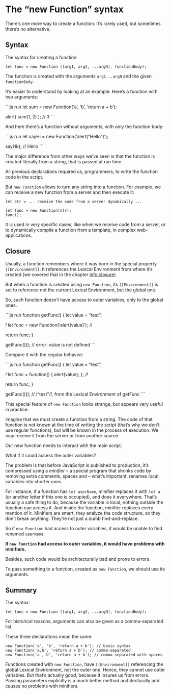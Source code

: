 The “new Function” syntax
=========================

There’s one more way to create a function. It’s rarely used, but sometimes there’s no alternative.

Syntax
------

The syntax for creating a function:

    let func = new Function ([arg1, arg2, ...argN], functionBody);

The function is created with the arguments `arg1...argN` and the given `functionBody`.

It’s easier to understand by looking at an example. Here’s a function with two arguments:

\`\`\`js run let sum = new Function(‘a’, ‘b’, ‘return a + b’);

alert( sum(1, 2) ); // 3 \`\`\`

And here there’s a function without arguments, with only the function body:

\`\`\`js run let sayHi = new Function(‘alert(“Hello”)’);

sayHi(); // Hello \`\`\`

The major difference from other ways we’ve seen is that the function is created literally from a string, that is passed at run time.

All previous declarations required us, programmers, to write the function code in the script.

But `new Function` allows to turn any string into a function. For example, we can receive a new function from a server and then execute it:

    let str = ... receive the code from a server dynamically ...

    let func = new Function(str);
    func();

It is used in very specific cases, like when we receive code from a server, or to dynamically compile a function from a template, in complex web-applications.

Closure
-------

Usually, a function remembers where it was born in the special property `[[Environment]]`. It references the Lexical Environment from where it’s created (we covered that in the chapter <a href="info:closure" class="uri">info:closure</a>).

But when a function is created using `new Function`, its `[[Environment]]` is set to reference not the current Lexical Environment, but the global one.

So, such function doesn’t have access to outer variables, only to the global ones.

\`\`\`js run function getFunc() { let value = “test”;

*!* let func = new Function(‘alert(value)’); */!*

return func; }

getFunc()(); // error: value is not defined \`\`\`

Compare it with the regular behavior:

\`\`\`js run function getFunc() { let value = “test”;

*!* let func = function() { alert(value); }; */!*

return func; }

getFunc()(); // *!*“test”*/!*, from the Lexical Environment of getFunc \`\`\`

This special feature of `new Function` looks strange, but appears very useful in practice.

Imagine that we must create a function from a string. The code of that function is not known at the time of writing the script (that’s why we don’t use regular functions), but will be known in the process of execution. We may receive it from the server or from another source.

Our new function needs to interact with the main script.

What if it could access the outer variables?

The problem is that before JavaScript is published to production, it’s compressed using a *minifier* – a special program that shrinks code by removing extra comments, spaces and – what’s important, renames local variables into shorter ones.

For instance, if a function has `let userName`, minifier replaces it with `let a` (or another letter if this one is occupied), and does it everywhere. That’s usually a safe thing to do, because the variable is local, nothing outside the function can access it. And inside the function, minifier replaces every mention of it. Minifiers are smart, they analyze the code structure, so they don’t break anything. They’re not just a dumb find-and-replace.

So if `new Function` had access to outer variables, it would be unable to find renamed `userName`.

**If `new Function` had access to outer variables, it would have problems with minifiers.**

Besides, such code would be architecturally bad and prone to errors.

To pass something to a function, created as `new Function`, we should use its arguments.

Summary
-------

The syntax:

    let func = new Function ([arg1, arg2, ...argN], functionBody);

For historical reasons, arguments can also be given as a comma-separated list.

These three declarations mean the same:

    new Function('a', 'b', 'return a + b'); // basic syntax
    new Function('a,b', 'return a + b'); // comma-separated
    new Function('a , b', 'return a + b'); // comma-separated with spaces

Functions created with `new Function`, have `[[Environment]]` referencing the global Lexical Environment, not the outer one. Hence, they cannot use outer variables. But that’s actually good, because it insures us from errors. Passing parameters explicitly is a much better method architecturally and causes no problems with minifiers.
